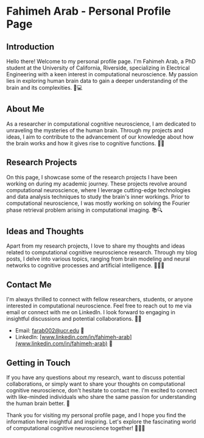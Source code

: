 # Fahimeh Arab - Personal Profile Page

## Introduction

Hello there! Welcome to my personal profile page. I'm Fahimeh Arab, a PhD student at the University of California, Riverside, specializing in Electrical Engineering with a keen interest in computational neuroscience. My passion lies in exploring human brain data to gain a deeper understanding of the brain and its complexities. 🧠💻

## About Me

As a researcher in computational cognitive neuroscience, I am dedicated to unraveling the mysteries of the human brain. Through my projects and ideas, I aim to contribute to the advancement of our knowledge about how the brain works and how it gives rise to cognitive functions. 🧠🔬

## Research Projects

On this page, I showcase some of the research projects I have been working on during my academic journey. These projects revolve around computational neuroscience, where I leverage cutting-edge technologies and data analysis techniques to study the brain's inner workings. Prior to computational neuroscience, I was mostly working on solving the Fourier phase retrieval problem arising in computational imaging. 📚🔍

## Ideas and Thoughts

Apart from my research projects, I love to share my thoughts and ideas related to computational cognitive neuroscience research. Through my blog posts, I delve into various topics, ranging from brain modeling and neural networks to cognitive processes and artificial intelligence. 📝🧠🌐

## Contact Me

I'm always thrilled to connect with fellow researchers, students, or anyone interested in computational neuroscience. Feel free to reach out to me via email or connect with me on LinkedIn. I look forward to engaging in insightful discussions and potential collaborations. 📧🤝

- Email: farab002@ucr.edu 📧
- LinkedIn: [www.linkedin.com/in/fahimeh-arab](www.linkedin.com/in/fahimeh-arab) 🔗

## Getting in Touch

If you have any questions about my research, want to discuss potential collaborations, or simply want to share your thoughts on computational cognitive neuroscience, don't hesitate to contact me. I'm excited to connect with like-minded individuals who share the same passion for understanding the human brain better. 🧠

Thank you for visiting my personal profile page, and I hope you find the information here insightful and inspiring. Let's explore the fascinating world of computational cognitive neuroscience together! 🚀🧠💫
